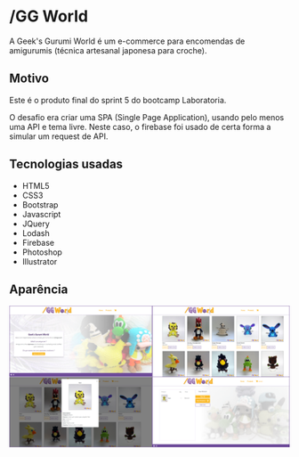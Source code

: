 # /GG World
A Geek's Gurumi World é um e-commerce para encomendas de amigurumis (técnica artesanal japonesa para croche).

## Motivo
Este é o produto final do sprint 5 do bootcamp Laboratoria.

O desafio era criar uma SPA (Single Page Application), usando pelo menos uma API e tema livre.
Neste caso, o firebase foi usado de certa forma a simular um request de API.

## Tecnologias usadas
* HTML5
* CSS3
* Bootstrap
* Javascript
* JQuery
* Lodash
* Firebase
* Photoshop
* Illustrator

## Aparência
![Screenshot](ggworld_screenshot.png)
